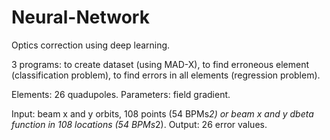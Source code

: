 # Neural-Network

Optics correction using deep learning.

3 programs: to create dataset (using MAD-X), to find erroneous element (classification problem), to find errors in all elements (regression problem).

Elements: 26 quadupoles. Parameters: field gradient.

Input: beam x and y orbits, 108 points (54 BPMs*2) or beam x and y dbeta function in 108 locations (54 BPMs*2).
Output: 26 error values.
